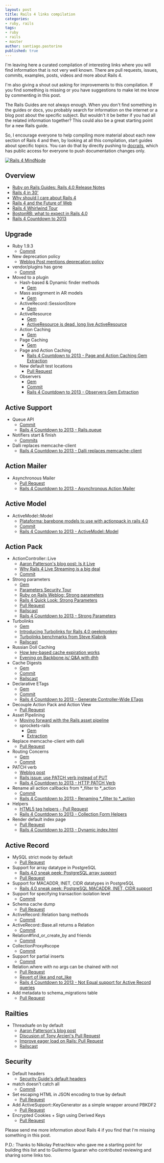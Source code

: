 ```yaml
---
layout: post
title: Rails 4 links compilation
categories:
- ruby, rails
tags:
- ruby
- rails
- master
author: santiago.pastorino
published: true
---
```


I'm leaving here a curated compilation of interesting links where you will find information that is not very well known. There are pull requests, issues, commits, examples, posts, videos and more about Rails 4.

I'm also giving a shout out asking for improvements to this compilation. If you find something is missing or you have suggestions to make let me know by commenting in this post.

The Rails Guides are not always enough. When you don't find something in the guides or docs, you probably search for information on the internet or a blog post about the specific subject. But wouldn't it be better if you had all the related information together? This could also be a great starting point for a new Rails guide. 

So, I encourage everyone to help compiling more material about each new section of Rails 4 and then, by looking at all this compilation, start guides about specific topics. You can do that by directly pushing to [docrails](http://github.com/lifo/docrails), which has public access for everyone to push documentation changes only.

[![Rails 4 MindNode](/images/posts/Rails4-mini-4.png "Rails 4
MindNode")](/images/posts/Rails4-4.png)

## Overview

- [Ruby on Rails Guides: Rails 4.0 Release Notes](http://edgeguides.rubyonrails.org/4_0_release_notes.html)
- [Rails 4 in 30'](http://blog.wyeworks.com/2012/10/29/rails-4-in-30-minutes/)
- [Why should I care about Rails 4](http://vimeo.com/51898266)
- [Rails 4 and the Future of Web](http://confreaks.com/videos/1228-aloharuby2012-keynote-rails-4-and-the-future-of-web)
- [Rails 4 Whirlwind Tour](http://vimeo.com/51181496)
- [BostonRB: what to expect in Rails 4.0](http://bostonrb.org/presentations/what-to-expect-in-rails-40)
- [Rails 4 Countdown to 2013](http://blog.remarkablelabs.com/2012/11/rails-4-countdown-to-2013)

## Upgrade

- Ruby 1.9.3
	- [Commit](https://github.com/rails/rails/commit/4fa615a8661eb13d4bd8a7de4d839e9883ef26ec)
- New deprecation policy
	- [Weblog Post mentions deprecation policy](http://weblog.rubyonrails.org/2012/8/9/ann-rails-3-2-8-has-been-released/)
- vendor/plugins has gone
	- [Commit](https://github.com/rails/rails/commit/dad7fdc5734a3813246f238ac5760b2076932216)
- Moved to a plugin
	- Hash-based & Dynamic finder methods
		- [Gem](https://github.com/rails/activerecord-deprecated_finders)
	- Mass assignment in AR models
		- [Gem](https://github.com/rails/protected_attributes)
	- ActiveRecord::SessionStore
		- [Gem](https://github.com/rails/activerecord-session_store)
	- ActiveResource
		- [Gem](https://github.com/rails/activeresource)
		- [ActiveResource is dead, long live ActiveResource](http://yetimedia.tumblr.com/post/35233051627/activeresource-is-dead-long-live-activeresource)
	- Action Caching
		- [Gem](https://github.com/rails/actionpack-action_caching)
	- Page Caching
		- [Gem](https://github.com/rails/actionpack-page_caching)
	- Page and Action Caching
		- [Rails 4 Countdown to 2013 - Page and Action Caching Gem Extraction](http://blog.remarkablelabs.com/2012/12/page-caching-action-caching-gem-extraction-rails-4-countdown-to-2013)
	- New default test locations
		- [Pull Request](https://github.com/rails/rails/pull/7878)
	- Observers
		- [Gem](https://github.com/rails/rails-observers)
		- [Commit](https://github.com/rails/rails/commit/ccecab3ba950a288b61a516bf9b6962e384aae0b)
		- [Rails 4 Countdown to 2013 - Observers Gem Extraction](http://blog.remarkablelabs.com/2012/12/observers-gem-extraction-rails-4-countdown-to-2013)

## Active Support

- Queue API
	- [Commit](https://github.com/rails/rails/commit/adff4a706a5d7ad18ef05303461e1a0d848bd662)
	- [Rails 4 Countdown to 2013 - Rails.queue](http://blog.remarkablelabs.com/2012/12/rails-queue-rails-4-countdown-to-2013)
- Notifiers start & finish
	- [Commits](https://github.com/rails/rails/compare/60736fe...c7847f1)
- Dalli replaces memcache-client
	- [Rails 4 Countdown to 2013 - Dalli replaces memcache-client](http://blog.remarkablelabs.com/2012/12/dalli-replaces-memcache-client-rails-4-countdown-to-2013)

## Action Mailer

- Asynchronous Mailer
	- [Pull Request](https://github.com/rails/rails/pull/6839)
	- [Rails 4 Countdown to 2013 - Asynchronous Action Mailer](http://blog.remarkablelabs.com/2012/12/asynchronous-action-mailer-rails-4-countdown-to-2013)

## Active Model

- ActiveModel::Model
	- [Plataforma: barebone models to use with actionpack in rails 4.0](http://blog.plataformatec.com.br/2012/03/barebone-models-to-use-with-actionpack-in-rails-4-0/)
	- [Commit](https://github.com/rails/rails/commit/3b822e91d1a6c4eab0064989bbd07aae3a6d0d08)
	- [Rails 4 Countdown to 2013 - ActiveModel::Model](http://blog.remarkablelabs.com/2012/12/activemodel-model-rails-4-countdown-to-2013)

## Action Pack

- ActionController::Live
	- [Aaron Patterson's blog post: Is it Live](http://tenderlovemaking.com/2012/07/30/is-it-live.html)
	- [Why Rails 4 Live Streaming is a big deal](http://blog.phusion.nl/2012/08/03/why-rails-4-live-streaming-is-a-big-deal/)
	- [Commit](https://github.com/rails/rails/commit/af0a9f9eefaee3a8120cfd8d05cbc431af376da3)
- Strong parameters
	- [Gem](https://github.com/rails/strong_parameters)
	- [Parameters Security Tour](http://iconoclastlabs.com/cms/blog/posts/upgrading-to-rails-4-parameters-security-tour)
	- [Ruby on Rails Weblog: Strong parameters](http://weblog.rubyonrails.org/2012/3/21/strong-parameters/)
	- [Rails 4 Quick Look: Strong Parameters](http://rubysource.com/rails-4-quick-look-strong-parameters/)
	- [Pull Request](https://github.com/rails/rails/pull/7251)
	- [Railscast](http://railscasts.com/episodes/371-strong-parameters)
	- [Rails 4 Countdown to 2013 - Strong Parameters](http://blog.remarkablelabs.com/2012/12/strong-parameters-rails-4-countdown-to-2013)
- Turbolinks
	- [Gem](https://github.com/rails/turbolinks)
	- [Introducing Turbolinks for Rails 4.0 geekmonkey](http://geekmonkey.org/articles/28-introducing-turbolinks-for-rails-4-0)
	- [Turbolinks benchmarks from Steve Klabnik](http://blog.steveklabnik.com/posts/2012-09-27-seriously--numbers--use-them-)
	- [Railscast](http://railscasts.com/episodes/390-turbolinks)
- Russian Doll Caching
	- [How key-based cache expiration works](http://37signals.com/svn/posts/3113-how-key-based-cache-expiration-works)
	- [Evening on Backbone.js/ Q&A with dhh](http://www.youtube.com/watch?v=FkLVl3gpJP4#t=33m30s)
- Cache Digests
	- [Gem](https://github.com/rails/cache_digests)
	- [Commit](https://github.com/rails/rails/commit/502d5e24e28b3634910495d0fb71cb20b1426aee)
	- [Railscast](http://railscasts.com/episodes/387-cache-digests)
- Declarative ETags
	- [Gem](https://github.com/rails/etagger)
	- [Commit](https://github.com/rails/rails/commit/ed5c938fa36995f06d4917d9543ba78ed506bb8d)
	- [Rails 4 Countdown to 2013 - Generate Controller-Wide ETags](http://blog.remarkablelabs.com/2012/12/generate-controller-wide-etags-rails-4-countdown-to-2013)
- Decouple Action Pack and Action View
	- [Pull Request](https://github.com/rails/rails/pull/7356)
- Asset Pipelining
	- [Moving forward with the Rails asset pipeline](http://yetimedia.tumblr.com/post/33320732456/moving-forward-with-the-rails-asset-pipeline)
	- sprockets-rails
		- [Gem](https://github.com/rails/sprockets-rails)
		- [Extraction](https://github.com/rails/rails/pull/5409)
- Replace memcache-client with dalli
	- [Pull Request](https://github.com/rails/rails/pull/6903)
- Routing Concerns
	- [Gem](https://github.com/rails/routing_concerns)
	- [Commit](https://github.com/rails/rails/commit/0dd24728a088fcb4ae616bb5d62734aca5276b1b)
- PATCH verb
	- [Weblog post](http://weblog.rubyonrails.org/2012/2/25/edge-rails-patch-is-the-new-primary-http-method-for-updates/)
	- [Rails issue: use PATCH verb instead of PUT](https://github.com/rails/rails/issues/348)
	- [Rails 4 Countdown to 2013 - HTTP PATCH Verb](http://blog.remarkablelabs.com/2012/12/http-patch-verb-rails-4-countdown-to-2013)
- Rename all action callbacks from *_filter to *_action
	- [Commit](https://github.com/rails/rails/commit/9d62e04838f01f5589fa50b0baa480d60c815e2c)
	- [Rails 4 Countdown to 2013 - Renaming *_filter to *_action](http://blog.remarkablelabs.com/2012/12/renaming-_filter-to-_action-rails-4-countdown-to-2013)
- Helpers
	- [HTML5 tag helpers - Pull Request](https://github.com/rails/rails/pull/6359)
	- [Rails 4 Countdown to 2013 - Collection Form Helpers](http://blog.remarkablelabs.com/2012/12/collection-form-helpers-rails-4-countdown-to-2013)
- Render default index page
	- [Pull Request](https://github.com/rails/rails/pull/8468)
	- [Rails 4 Countdown to 2013 - Dynamic index.html](http://blog.remarkablelabs.com/2012/12/dynamic-index-html-rails-4-countdown-to-2013)

## Active Record

- MySQL strict mode by default
	- [Pull Request](https://github.com/rails/rails/pull/6069)
- Support for array datatype in PostgreSQL
	- [Rails 4.0 sneak peek: PostgreSQL array support](http://reefpoints.dockyard.com/ruby/2012/09/18/rails-4-sneak-peek-postgresql-array-support.html)
	- [Pull Request](https://github.com/rails/rails/pull/7547)
- Support for MACADDR, INET, CIDR datatypes in PostgreSQL
	- [Rails 4.0 sneak peek: PostgreSQL MACADDR, INET, CIDR support](http://reefpoints.dockyard.com/ruby/2012/05/18/rails-4-sneak-peek-expanded-activerecord-support-for-postgresql-datatype.html)
- Support for specifying transaction isolation level
	- [Commit](https://github.com/rails/rails/commit/392eeecc11a291e406db927a18b75f41b2658253)
- Schema cache dump
	- [Pull Request](https://github.com/rails/rails/pull/5162)
- ActiveRecord::Relation bang methods
	- [Commit](https://github.com/rails/rails/commit/8c2c60511beaad05a218e73c4918ab89fb1804f0)
- ActiveRecord::Base.all returns a Relation
	- [Commit](https://github.com/rails/rails/commit/6a81ccd69d96f36f4322ef927191ab5a35e68d68)
- Relation#find_or_create_by and friends
	- [Commit](https://github.com/rails/rails/commit/eb72e62c3042c0df989d951b1d12291395ebdb8e)
- CollectionProxy#scope
	- [Commit](https://github.com/rails/rails/commit/0e1cafcbc4d67854faf35e489571bc30f5e2ac14)
- Support for partial inserts
	- [Commit](https://github.com/rails/rails/commit/144e8691cbfb8bba77f18cfe68d5e7fd48887f5e)
- Relation.where with no args can be chained with not
	- [Pull Request](https://github.com/rails/rails/pull/8332)
	- [Revert of like and not_like](https://github.com/rails/rails/commit/8d02afeaee8993bd0fde69687fdd9bf30921e805)
	- [Rails 4 Countdown to 2013 - Not Equal support for Active Record queries](http://blog.remarkablelabs.com/2012/12/not-equal-support-for-active-record-queries-rails-4-countdown-to-2013)
- Add metadata to schema_migrations table
	- [Pull Request](https://github.com/rails/rails/pull/8399)

## Railties

- Threadsafe on by default
	- [Aaron Patterson's blog post](http://tenderlovemaking.com/2012/06/18/removing-config-threadsafe.html)
	- [Discusion of Tony Arcieri's Pull Request](https://github.com/rails/rails/pull/6685)
	- [Improve eager load on Rails: Pull Request](http://github.com/rails/rails/pull/7225)
	- [Railscast](http://railscasts.com/episodes/365-thread-safety)

## Security

- Default headers
	- [Security Guide's default headers](http://edgeguides.rubyonrails.org/security.html#default-headers)
- match doesn't catch all
	- [Commit](https://github.com/rails/rails/commit/56cdc81c08b1847c5c1f699810a8c3b9ac3715a6)
- Set escaping HTML in JSON encoding to true by default
	- [Pull Request](https://github.com/rails/rails/pull/6287)
- Add ActiveSupport::KeyGenerator as a simple wrapper around PBKDF2
	- [Pull Request](https://github.com/rails/rails/pull/6952)
- Encrypted Cookies + Sign using Derived Keys
	- [Pull Request](https://github.com/rails/rails/pull/8112)

Please send me more information about Rails 4 if you find that I'm missing something in this post.

P.D.: Thanks to Nikolay Petrachkov who gave me a starting point for building this list and to Guillermo Iguaran who contributed reviewing and sharing some links too.
